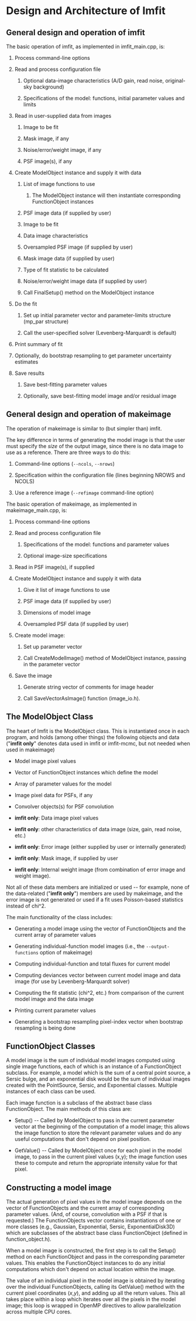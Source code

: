 # Design and Architecture of Imfit


## General design and operation of imfit

The basic operation of imfit, as implemented in imfit_main.cpp, is:

1. Process command-line options

2. Read and process configuration file

    1. Optional data-image characteristics (A/D gain, read noise, original-sky background)

    2. Specifications of the model: functions, initial parameter values and limits

3. Read in user-supplied data from images

    1. Image to be fit

    2. Mask image, if any

    3. Noise/error/weight image, if any

    4. PSF image(s), if any

4. Create ModelObject instance and supply it with data

    1. List of image functions to use

        1. The ModelObject instance will then instantiate corresponding FunctionObject instances

    2. PSF image data (if supplied by user)

    3. Image to be fit

    4. Data image characteristics

    5. Oversampled PSF image (if supplied by user)

    6. Mask image data (if supplied by user)

    7. Type of fit statistic to be calculated

    8. Noise/error/weight image data (if supplied by user)

    9. Call FinalSetup() method on the ModelObject instance

5. Do the fit

    1. Set up initial parameter vector and parameter-limits structure (mp\_par structure)

    2. Call the user-specified solver (Levenberg-Marquardt is default)

7. Print summary of fit

8. Optionally, do bootstrap resampling to get parameter uncertainty estimates

9. Save results

    1. Save best-fitting parameter values

    2. Optionally, save best-fitting model image and/or residual image


## General design and operation of makeimage

The operation of makeimage is similar to (but simpler than) imfit.

The key difference in terms of generating the model image is that the user must
specify the *size* of the output image, since there is no data image to use as
a reference. There are three ways to do this:

1. Command-line options (``--ncols``, ``--nrows``)

2. Specification within the configuration file (lines beginning NROWS and NCOLS)

3. Use a reference image (``--refimage`` command-line option)


The basic operation of makeimage, as implemented in makeimage_main.cpp, is:

1. Process command-line options

2. Read and process configuration file

    1. Specifications of the model: functions and parameter values

    2. Optional image-size specifications

3. Read in PSF image(s), if supplied

4. Create ModelObject instance and supply it with data

    1. Give it list of image functions to use

    2. PSF image data (if supplied by user)

    3. Dimensions of model image

    4. Oversampled PSF data (if supplied by user)

5. Create model image:

    1. Set up parameter vector

    2. Call CreateModelImage() method of ModelObject instance, passing in the
   parameter vector

6. Save the image

    1. Generate string vector of comments for image header

    2. Call SaveVectorAsImage() function (image_io.h).


## The ModelObject Class

The heart of Imfit is the ModelObject class. This is instantiated once in each
program, and holds (among other things) the following
objects and data ("**imfit only**" denotes data used in imfit or imfit-mcmc, but
not needed when used in makeimage)

- Model image pixel values

- Vector of FunctionObject instances which define the model

- Array of parameter values for the model

- Image pixel data for PSFs, if any

- Convolver objects(s) for PSF convolution

- **imfit only**: Data image pixel values

- **imfit only**: other characteristics of data image (size, gain, read noise, etc.)

- **imfit only**: Error image (either supplied by user or internally generated)

- **imfit only**: Mask image, if supplied by user

- **imfit only**: Internal weight image (from combination of error image and weight image).


Not all of these data members are initialized or used -- for example, none of
the data-related ("**imfit only**") members are used by makeimage, and the error image is not
generated or used if a fit uses Poisson-based statistics instead of chi^2.


The main functionality of the class includes:

- Generating a model image using the vector of FunctionObjects and the current array 
of parameter values

- Generating individual-function model images (i.e., the ``--output-functions`` option of makeimage)

- Computing individual-function and total fluxes for current model

- Computing deviances vector between current model image and data image (for
use by Levenberg-Marquardt solver)

- Computing the fit statistic (chi^2, etc.) from comparison of the current model image and
the data image

- Printing current parameter values

- Generating a bootstrap resampling pixel-index vector when bootstrap resampling
is being done



## FunctionObject Classes

A model image is the sum of individual model images computed using single
image functions, each of which is an instance of a FunctionObject subclass.
For example, a model which is the sum of a central point source, a Sersic
bulge, and an exponential disk would be the sum of individual images
created with the PointSource, Sersic, and Exponential classes. Multiple
instances of each class can be used.

Each image function is a subclass of the abstract base class FunctionObject.
The main methods of this class are:

- Setup() -- Called by ModelObject to pass in the current parameter vector
at the beginning of the computation of a model image;
this allows the image function to store the relevant parameter values
and do any useful computations that don't depend on pixel position.

- GetValue() -- Called by ModelObject once for each pixel in the model
image, to pass in the current pixel values (x,y); the image function
uses these to compute and return the appropriate intensity value for
that pixel.



## Constructing a model image

The actual generation of pixel values in the model image depends on the
vector of FunctionObjects and the current array of corresponding parameter
values. (And, of course, convolution with a PSF if that is requested.)
The FunctionObjects vector contains instantiations of one or more classes (e.g.,
Gaussian, Exponential, Sersic, ExponentialDisk3D) which are subclasses
of the abstract base class FunctionObject (defined in function_object.h).

When a model image is constructed, the first step is to call the Setup()
method on each FunctionObject and pass in the corresponding parameter values.
This enables the FunctionObject instances to do any initial computations which
don't depend on actual location within the image.

The value of an individual pixel in the model image is obtained by
iterating over the individual FunctionObjects, calling its GetValue()
method with the current pixel coordinates (*x*,*y*), and adding up all
the return values. This all takes place within a loop which iterates over
all the pixels in the model image; this loop is wrapped in OpenMP directives
to allow parallelization across multiple CPU cores.

